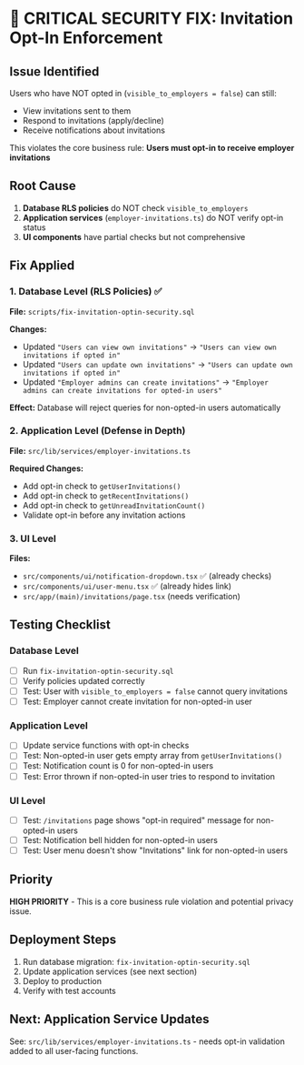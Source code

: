 # 🚨 CRITICAL SECURITY FIX: Invitation Opt-In Enforcement

## Issue Identified
Users who have NOT opted in (`visible_to_employers = false`) can still:
- View invitations sent to them
- Respond to invitations (apply/decline)
- Receive notifications about invitations

This violates the core business rule: **Users must opt-in to receive employer invitations**

## Root Cause
1. **Database RLS policies** do NOT check `visible_to_employers`
2. **Application services** (`employer-invitations.ts`) do NOT verify opt-in status
3. **UI components** have partial checks but not comprehensive

## Fix Applied

### 1. Database Level (RLS Policies) ✅
**File:** `scripts/fix-invitation-optin-security.sql`

**Changes:**
- Updated `"Users can view own invitations"` → `"Users can view own invitations if opted in"`
- Updated `"Users can update own invitations"` → `"Users can update own invitations if opted in"`
- Updated `"Employer admins can create invitations"` → `"Employer admins can create invitations for opted-in users"`

**Effect:** Database will reject queries for non-opted-in users automatically

### 2. Application Level (Defense in Depth)
**File:** `src/lib/services/employer-invitations.ts`

**Required Changes:**
- Add opt-in check to `getUserInvitations()`
- Add opt-in check to `getRecentInvitations()`
- Add opt-in check to `getUnreadInvitationCount()`
- Validate opt-in before any invitation actions

### 3. UI Level
**Files:** 
- `src/components/ui/notification-dropdown.tsx` ✅ (already checks)
- `src/components/ui/user-menu.tsx` ✅ (already hides link)
- `src/app/(main)/invitations/page.tsx` (needs verification)

## Testing Checklist

### Database Level
- [ ] Run `fix-invitation-optin-security.sql`
- [ ] Verify policies updated correctly
- [ ] Test: User with `visible_to_employers = false` cannot query invitations
- [ ] Test: Employer cannot create invitation for non-opted-in user

### Application Level
- [ ] Update service functions with opt-in checks
- [ ] Test: Non-opted-in user gets empty array from `getUserInvitations()`
- [ ] Test: Notification count is 0 for non-opted-in users
- [ ] Test: Error thrown if non-opted-in user tries to respond to invitation

### UI Level
- [ ] Test: `/invitations` page shows "opt-in required" message for non-opted-in users
- [ ] Test: Notification bell hidden for non-opted-in users
- [ ] Test: User menu doesn't show "Invitations" link for non-opted-in users

## Priority
**HIGH PRIORITY** - This is a core business rule violation and potential privacy issue.

## Deployment Steps
1. Run database migration: `fix-invitation-optin-security.sql`
2. Update application services (see next section)
3. Deploy to production
4. Verify with test accounts

## Next: Application Service Updates
See: `src/lib/services/employer-invitations.ts` - needs opt-in validation added to all user-facing functions.
